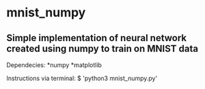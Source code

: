 # mnist_numpy
## Simple implementation of neural network created using numpy to train on MNIST data

Dependecies:
  *numpy
  *matplotlib
  
Instructions via terminal:
  $ 'python3 mnist_numpy.py'
